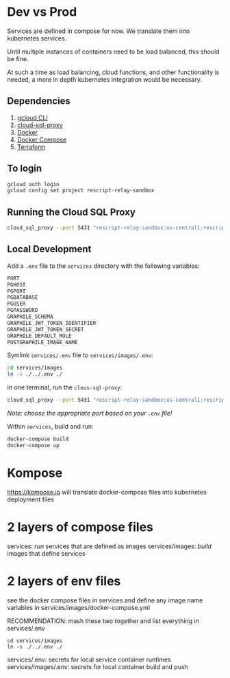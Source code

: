 # Dev vs Prod
Services are defined in compose for now. We translate them into kubernetes services.

Until multiple instances of containers need to be load balanced, this should be fine.

At such a time as load balancing, cloud functions, and other functionality is needed, a more in depth kubernetes integration would be necessary.

## Dependencies
1. [gcloud CLI](https://cloud.google.com/sdk/gcloud/)
2. [cloud-sql-proxy](https://github.com/GoogleCloudPlatform/cloud-sql-proxy)
3. [Docker](https://www.docker.com/)
4. [Docker Compose](https://docs.docker.com/compose/)
5. [Terraform](https://www.terraform.io/)

## To login
```sh
gcloud auth login
gcloud config set project rescript-relay-sandbox
```

## Running the Cloud SQL Proxy
```sh
cloud_sql_proxy --port 5431 "rescript-relay-sandbox:us-central1:rescript-relay-sandbox-db"
```

## Local Development
Add a ```.env``` file to the ```services``` directory with the following variables:

```sh
PORT
PGHOST
PGPORT
PGDATABASE
PGUSER
PGPASSWORD
GRAPHILE_SCHEMA
GRAPHILE_JWT_TOKEN_IDENTIFIER
GRAPHILE_JWT_TOKEN_SECRET
GRAPHILE_DEFAULT_ROLE
POSTGRAPHILE_IMAGE_NAME
```

Symlink ```services/.env``` file to ```services/images/.env```:

```sh
cd services/images
ln -s ./../.env ./
```

In one terminal, run the ```clous-sql-proxy```:
```sh
cloud_sql_proxy --port 5431 "rescript-relay-sandbox:us-central1:rescript-relay-sandbox-db"
```

_Note: choose the appropriate port based on your ```.env``` file!_

Within ```services```, build and run:

```sh
docker-compose build
docker-compose up
```

# Kompose
https://kompose.io will translate docker-compose files into kubernetes deployment files

# 2 layers of compose files
services: *run* services that are defined as images
services/images: *build* images that define services

# 2 layers of env files
see the docker compose files in services and define any image name variables in services/images/docker-compose.yml

RECOMMENDATION: mash these two together and list everything in services/.env

    cd services/images
    ln -s ./../.env ./

services/.env: secrets for local service container runtimes
services/images/.env: secrets for local container build and push